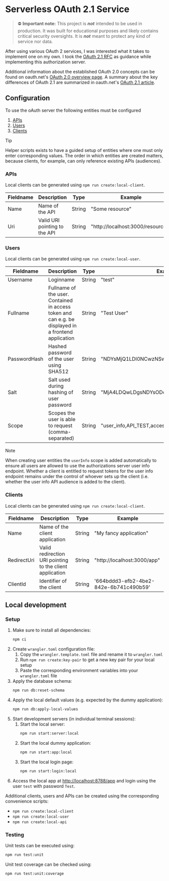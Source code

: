 # Serverless OAuth 2.1 Service

> ⛔ **Important note:** This project is _**not**_ intended to be used in production.
> It was built for educational purposes and likely contains critical security oversights.
> It is _**not**_ meant to protect any kind of service nor data.

After using various OAuth 2 services, I was interested what it takes to implement one on my own.
I took the [OAuth 2.1 RFC](https://datatracker.ietf.org/doc/html/draft-ietf-oauth-v2-1-12) as guidance while implementing this authorization server.

Additional information about the established OAuth 2.0 concepts can be found on oauth.net's [OAuth 2.0 overview page](https://oauth.net/2/).
A summary about the key differences of OAuth 2.1 are summarized in oauth.net's [OAuth 2.1 article](https://oauth.net/2.1/).

## Configuration

To use the oAuth server the following entities must be configured

1. [APIs](#apis)
1. [Users](#users)
1. [Clients](#clients)

> [!TIP]
> Helper scripts exists to have a guided setup of entities where one must only enter corresponding values.
> The order in which entities are created matters, because clients, for example, can only reference existing APIs (audiences).

### APIs

Local clients can be generated using `npm run create:local-client`.

| Fieldname | Description                   | Type   | Example                           |
| --------- | ----------------------------- | ------ | --------------------------------- |
| Name      | Name of the API               | String | "Some resource"                   |
| Uri       | Valid URI pointing to the API | String | "http://localhost:3000/resources" |

### Users

Local clients can be generated using `npm run create:local-user`.

| Fieldname    | Description                                                                                         | Type   | Example                                      |
| ------------ | --------------------------------------------------------------------------------------------------- | ------ | -------------------------------------------- |
| Username     | Loginname                                                                                           | String | "test"                                       |
| Fullname     | Fullname of the user. Contained in access token and can e.g. be displayed in a frontend application | String | "Test User"                                  |
| PasswordHash | Hashed password of the user using SHA512                                                            | String | "NDYsMjQ1LDI0NCwzNSwzNiwyMjIsMTgwLDM2LDI..." |
| Salt         | Salt used during hashing of user password                                                           | String | "MjA4LDQwLDgsNDYsODc..."                     |
| Scope        | Scopes the user is able to request (comma-separated)                                                | String | "user_info,API_TEST,access"                  |

> [!NOTE]
> When creating user entities the `userInfo` scope is added automatically to ensure all users are allowed to use the authorizations server user info endpoint.
> Whether a client is entitled to request tokens for the user info endpoint remains under the control of whoever sets up the client (i.e. whether the user info API audience is added to the client).

### Clients

Local clients can be generated using `npm run create:local-client`.

| Fieldname   | Description                                              | Type   | Example                                |
| ----------- | -------------------------------------------------------- | ------ | -------------------------------------- |
| Name        | Name of the client application                           | String | "My fancy application"                 |
| RedirectUri | Valid redirection URI pointing to the client application | String | "http://localhost:3000/app"            |
| ClientId    | Identifier of the client                                 | String | '664bddd3-efb2-4be2-842e-6b741c490b59' |

## Local development

### Setup

1. Make sure to install all dependencies:
   ```bash
   npm ci
   ```
1. Create `wrangler.toml` configuration file:
   1. Copy the `wrangler.template.toml` file and rename it to `wrangler.toml`
   1. Run `npm run create:key-pair` to get a new key pair for your local setup
   1. Paste the corresponding environment variables into your `wrangler.toml` file
1. Apply the database schema:
   ```bash
   npm run db:reset-schema
   ```
1. Apply the local default values (e.g. expected by the dummy application):
   ```bash
   npm run db:apply-local-values
   ```
1. Start development servers (in individual terminal sessions):
   1. Start the local server:
      ```bash
      npm run start:server:local
      ```
   1. Start the local dummy application:
      ```bash
      npm run start:app:local
      ```
   1. Start the local login page:
      ```bash
      npm run start:login:local
      ```
1. Access the local app at [http://localhost:8788/app](http://localhost:8788/app) and login using the user `test` with password `Test`.

Additional clients, users and APIs can be created using the corresponding convenience scripts:

- `npm run create:local-client`
- `npm run create:local-user`
- `npm run create:local-api`

### Testing

Unit tests can be executed using:

```bash
npm run test:unit
```

Unit test coverage can be checked using:

```bash
npm run test:unit:coverage
```
